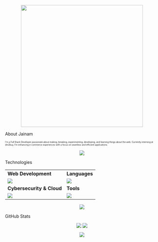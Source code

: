 <div style="text-align: center;"> 
  <img width="400" src="https://readme-typing-svg.herokuapp.com?font=JetBrains+Mono&weight=600&size=30&duration=3000&color=2AF7B4&width=535&lines=Hi%2C+I'm+Jainam%F0%9F%91%8B;Let's+Connect!"/>
</div>
<!--[![Twitter](https://skillicons.dev/icons?i=twitter)](https://x.com/Jainambagr67095)-->




About Jainam
<p style="font-size:7px;">
I'm a Full Stack Developer passionate about making, breaking, experimenting, developing, and learning things about the web. Currently interning at dm2buy, I'm enhancing e-commerce experiences with a focus on seamless and efficient applications.
</p>
<!--
<p>Fun fact: I 01000011 01001111 01000100 01000101 in Binary.</p> 
-->
<p align="center"><img src='https://capsule-render.vercel.app/api?type=rect&color=gradient&height=2.5'/></p>
Technologies
<table>
<tr>
	<td><strong>Web Development</strong></td>
	<td><strong>Languages</strong></td>
</tr>
<tr>
		<td><img src="https://skillicons.dev/icons?i=html,css,js,react,tailwind,nodejs,bootstrap,express,mongodb"></td>
		<td><img src="https://skillicons.dev/icons?i=java,python,javascript&theme=dark"></td>
</tr>
<tr>
	<td><strong>Cybersecurity & Cloud</strong></td>
	<td><strong>Tools</strong></td>
</tr>
<tr>
	<td><img src="https://skillicons.dev/icons?i=linux,docker,netlify&theme=dark"></td>
	<td><img src="https://skillicons.dev/icons?i=git,vscode,github,vim,githubactions&theme=dark"></td>
</tr>
</table>
<p align="center"><img src='https://capsule-render.vercel.app/api?type=rect&color=gradient&height=2.5'/></p>
GitHub Stats
<p style="display:flex; align=center; justify-content:center;">
  <img src="https://github-readme-stats.vercel.app/api?username=jainam-b&theme=midnight-purple" style="margin-right:4px;">
  <img src="https://streak-stats.demolab.com/?user=jainam-b&theme=holi-theme">
</p>
<p align="center"><img src='https://capsule-render.vercel.app/api?type=rect&color=gradient&height=2.5'/></p>
